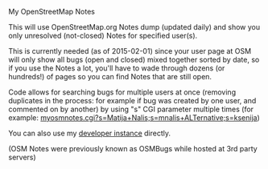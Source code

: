 My OpenStreetMap Notes 

This will use OpenStreetMap.org Notes dump (updated daily) and show you only unresolved (not-closed) Notes for specified user(s).

This is currently needed (as of 2015-02-01) since your user page at OSM will
only show all bugs (open and closed) mixed together sorted by date, so if
you use the Notes a lot, you'll have to wade through dozens (or hundreds!)
of pages so you can find Notes that are still open.

Code allows for searching bugs for multiple users at once (removing
duplicates in the process: for example if bug was created by one user, and
commented on by another) by using "s" CGI parameter multiple times (for example:
<A HREF="https://torres.voyager.hr/~mnalis/my-osm-notes/myosmnotes.cgi?s=Matija+Nalis;s=mnalis+ALTernative;s=ksenija">myosmnotes.cgi?s=Matija+Nalis;s=mnalis+ALTernative;s=ksenija</A>)


You can also use my <A HREF="https://torres.voyager.hr/~mnalis/my-osm-notes/">developer instance</A> directly.

(OSM Notes were previously known as OSMBugs while hosted at 3rd party servers)

